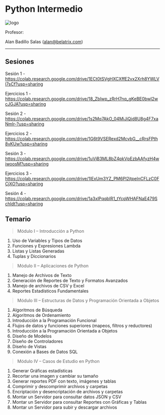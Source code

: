 # Python Intermedio

![logo](https://www.belatrix.com/wp-content/uploads/2023/08/belatrix-logosweb-1.png)

Profesor: 

Alan Badillo Salas (alan@belatrix.com)

---

## Sesiones

Sesión 1 - https://colab.research.google.com/drive/1ECt0tSVgHXCXffE2vx2Xrh8YWLVl7sCf?usp=sharing

Ejercicios 1 - https://colab.research.google.com/drive/18_Zblwp_zRrH7nq_gKeBE0bwI2wcJGJA?usp=sharing

Sesión 2 - https://colab.research.google.com/drive/1s2Mq7AkO_04MiJiQjd8U8g4F7xaNmlr-?usp=sharing

Ejercicios 2 - https://colab.research.google.com/drive/1G6t9VSERexd2McvbG__cRrsFPth8vKUw?usp=sharing

Sesión 3 - https://colab.research.google.com/drive/1uVjB3ML8bZ4pkVpEzbAAfyzH4wiwoosM?usp=sharing

Ejercicios 3 - https://colab.research.google.com/drive/1lExUm3YZ_PM6Pl2jtpelnCFLzC0FCjXO?usp=sharing

Sesión 4 - https://colab.research.google.com/drive/1a3xlPqqbIR1_tYcpWHAFNaE479Schldt?usp=sharing

## Temario

> Módulo I – Introducción a Python

1. Uso de Variables y Tipos de Datos
2. Funciones y Expresiones Lambda
3. Listas y Listas Generadas
4. Tuplas y Diccionarios 

> Módulo II – Aplicaciones de Python

1. Manejo de Archivos de Texto
2. Generación de Reportes de Texto y Formatos Avanzados
3. Manejo de archivos de CSV y Excel
4. Reportes Estadísticos Fundamentales

> Módulo III – Estructuras de Datos y Programación
Orientada a Objetos

1. Algoritmos de Búsqueda
2. Algoritmos de Ordenamiento
3. Introducción a la Programación Funcional
4. Flujos de datos y funciones superiores (mapeos, filtros y reductores)
5. Introducción a la Programación Orientada a Objetos
6. Diseño de Modelos
7. Diseño de Controladores
8. Diseño de Vistas
9. Conexión a Bases de Datos SQL

> Módulo IV – Casos de Estudio en Python

1. Generar Gráficas estadísticas
2. Recortar una imagen y cambiar su tamaño
3. Generar reportes PDF con texto, imágenes y tablas
4. Comprimir y descomprimir archivos y carpetas
5. Encriptación y desencriptación de archivos y carpetas
6. Montar un Servidor para consultar datos JSON y CSV
7. Montar un Servidor para consultar Reportes con Gráficas y Tablas
8. Montar un Servidor para subir y descargar archivos
